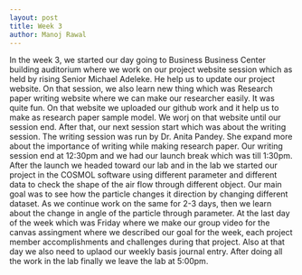 ```yaml
---
layout: post
title: Week 3
author: Manoj Rawal
---
```


In the week 3, we started our day going to Business Business Center building auditorium where we work on our project website session which as held by rising Senior Michael Adeleke. He help us to update our project website. On that session, we also learn new thing which was Research paper writing website where we can make our researcher easily. It was quite fun. On that website we uploaded our github work and it help us to make as research paper sample model. We worj on that website until our session end. After that, our next session start  which was about the writing session. The writing session was run by Dr. Anita Pandey. She expand more about the importance of writing while making research paper. Our writing session end at 12:30pm and we had our launch break which was till 1:30pm. After the launch we headed toward our lab and in the lab we started our project in the COSMOL software using different parameter and different data to check the shape of the air flow through different object. Our main goal was to see how the particle changes it direction by changing different dataset. As we continue work on the same for 2-3 days, then we learn about the change in angle of the particle through parameter. At the last day of the week which was Friday where we make our group video for the canvas assingment where we described our goal for the week, each project member accomplishments and challenges during that project. Also at that day we also need to uplaod our weekly basis journal entry. After doing all the work in the lab finally we leave the lab at 5:00pm.
